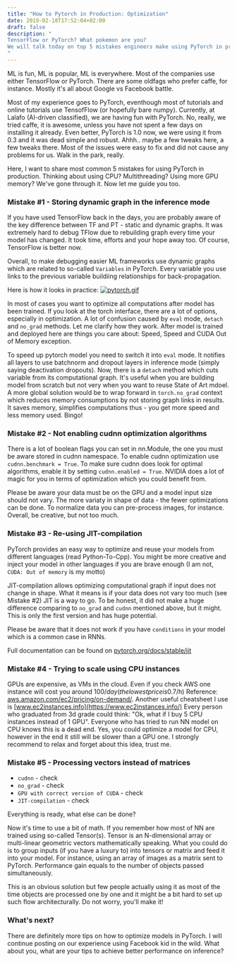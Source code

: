 ```yaml
---
title: "How to Pytorch in Production: Optimization"
date: 2019-02-18T17:52:04+02:00
draft: false
description: "
TensorFlow or PyTorch? What pokemon are you? 
We will talk today on top 5 mistakes engineers make using PyTorch in production.
"
---
```


ML is fun, ML is popular, ML is everywhere. Most of the companies use either
TensorFlow or PyTorch. There are some oldfags who prefer caffe, for instance.
Mostly it's all about Google vs Facebook battle.

Most of my experience goes to PyTorch, eventhough most of tutorials and online tutorials use TensofFlow (or hopefully bare numpy).
Currently, at Lalafo (AI-driven classified), we are having fun with PyTorch. No, really, we tried caffe, it is awesome, unless you have not spent a few days on installing it already.
Even better, PyTorch is 1.0 now, we were using it from 0.3 and it was dead simple and robust. Ahhh.. maybe a few tweaks here, a few tweaks there.
Most of the issues were easy to fix and did not cause any problems for us. Walk in the park, really.

Here, I want to share most common 5 mistakes for using PyTorch in production. Thinking about using CPU? Multithreading? Using more GPU memory? We've gone through it. Now let me guide you too.

### Mistake #1 - Storing dynamic graph in the inference mode

If you have used TensorFlow back in the days, you are probably aware of the key difference between TF and PT - static and dynamic graphs.
It was extremely hard to debug TFlow due to rebuilding graph every time your model has changed. It took time, efforts and your hope away too.
Of course, TensorFlow is better now. 

Overall, to make debugging easier ML frameworks use dynamic graphs which are related to so-called `Variables` in PyTorch. Every variable you use links to the previous variable buildiing relationships for back-propagation.

Here is how it looks in practice:
[![pytorch.gif](https://i.postimg.cc/4xjVQ04r/pytorch.gif)](https://postimg.cc/NK7KgpH4)

In most of cases you want to optimize all computations after model has been trained. If you look at the torch interface, there are a lot of options, especially in optimization.
A lot of confusion caused by `eval` mode, `detach` and `no_grad` methods. Let me clarify how they work.
After model is trained and deployed here are things you care about: Speed, Speed and CUDA Out of Memory exception.

To speed up pytorch model you need to switch it into `eval` mode. It notifies all layers to use batchnorm and dropout layers in inference mode (simply saying deactivation dropouts).
Now, there is a `detach` method which cuts variable from its computational graph. It's useful when you are building model from scratch but not very when you want to reuse State of Art mdoel.
A more global solution would be to wrap forward in `torch.no_grad` context which reduces memory consumptions by not storing graph links in results. It saves memory, simplifies computations thus - you get more speed and less memory used. Bingo!

### Mistake #2 - Not enabling cudnn optimization algorithms

There is a lot of boolean flags you can set in nn.Module, the one you must be aware stored in cudnn namespace.
To enable cudnn optimization use `cudnn.benchmark = True`. To make sure cudnn does look for optimal algorithms, enable it by setting `cudnn.enabled = True`.
NVIDIA does a lot of magic for you in terms of optimization which you could benefit from.

Please be aware your data must be on the GPU and a model input size should not vary. The more variaty in shape of data - the fewer optimizations can be done.
To normalize data you can pre-process images, for instance. Overall, be creative, but not too much.

### Mistake #3 - Re-using JIT-compilation
PyTorch provides an easy way to optimize and reuse your models from different languages (read Python-To-Cpp). You might be more creative and inject your model in other languages if you are brave enough (I am not, `CUDA: Out of memory` is my motto)

JIT-compilation allows optimizing computational graph if input does not change in shape. What it means is if your data does not vary too much (see Mistake #2) JIT is a way to go.
To be honest, it did not make a huge difference comparing to `no_grad` and `cudnn` mentioned above, but it might. This is only the first version and has huge potential. 

Please be aware that it does not work if you have `conditions` in your model which is a common case in RNNs.

Full documentation can be found on [pytorch.org/docs/stable/jit](https://pytorch.org/docs/stable/jit.html)

### Mistake #4 - Trying to scale using CPU instances
GPUs are expensive, as VMs in the cloud. Even if you check AWS one instance will cost you around 100$/day (the lowest price is 0.7$/h) Reference: [aws.amazon.com/ec2/pricing/on-demand/](https://aws.amazon.com/ec2/pricing/on-demand/). Another useful cheatsheet I use is [www.ec2instances.info](https://www.ec2instances.info/)
Every person who graduated from 3d grade could think: "Ok, what if I buy 5 CPU instances instead of 1 GPU".
Everyone who has tried to run NN model on CPU knows this is a dead end. Yes, you could optimize a model for CPU, however in the end it still will be slower than a GPU one. 
I strongly recommend to relax and forget about this idea, trust me.

### Mistake #5 - Processing vectors instead of matrices

- `cudnn` - check
- `no_grad` - check
- `GPU with correct version of CUDA` - check
- `JIT-compilation` - check

Everything is ready, what else can be done?

Now it's time to use a bit of math. If you remember how most of NN are trained using so-called Tensor(s). Tensor is an N-dimensional array or multi-linear geometric vectors mathematically speaking.
What you could do is to group inputs (if you have a luxury to) into tensors or matrix and feed it into your model. For instance, using an array of images as a matrix sent to PyTorch. Performance gain equals to the number of objects passed simultaneously.

This is an obvious solution but few people actually using it as most of the time objects are processed one by one and it might be a bit hard to set up such flow architecturally. Do not worry, you'll make it!


### What's next?

There are definitely more tips on how to optimize models in PyTorch. I will continue posting on our experience using Facebook kid in the wild.
What about you, what are your tips to achieve better performance on inference?
  

